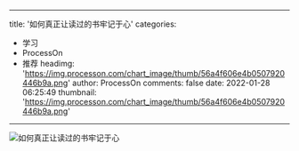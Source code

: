 
---
title: '如何真正让读过的书牢记于心'
categories: 
 - 学习
 - ProcessOn
 - 推荐
headimg: 'https://img.processon.com/chart_image/thumb/56a4f606e4b0507920446b9a.png'
author: ProcessOn
comments: false
date: 2022-01-28 06:25:49
thumbnail: 'https://img.processon.com/chart_image/thumb/56a4f606e4b0507920446b9a.png'
---

<div>   
<img class="thumb" alt="如何真正让读过的书牢记于心" src="https://img.processon.com/chart_image/thumb/56a4f606e4b0507920446b9a.png" referrerpolicy="no-referrer">
<p></p>  
</div>
            